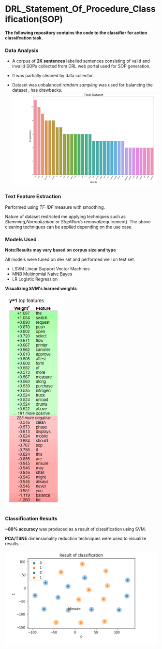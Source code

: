 # DRL_Statement_Of_Procedure_Classification(SOP)

**The following repository contains the code to the classifier for action classifcation task**.
### Data Analysis
- A corpus of **2K sentences** labelled sentences consisting of valid and invalid SOPs collected from DRL web portal
used for SOP generation.

- It was partially cleaned by data collector.

- Dataset was unbalanced *random sampling* was used for balancing the dataset , has drawbacks.
![](Images/TotalSentences_DRL.PNG)

### Text Feature Extraction

  Performed using *TF-IDF* measure with smoothing.
  
  Nature of dataset restricted me  applying techniques such as *Stemming,Normalization or StopWords removal*(requirement).
  The above cleaning techniques can be applied depending on the use case.
  
 
 ### Models Used
 
 **Note:Results may vary based on corpus size and type**
 
 All models were tuned on dev set and performed well on test set.
 
 
 - LSVM Linear Support Vector Machines 
 - MNB Multinomial Naive Bayes 
 - LR Logistic Regression
 
 **Visualizing SVM's learned weights** 
 
 ![](Images/Word_Weights(SVM).PNG)

### Classification Results

**~89% accuracy** was produced as a result of classification using SVM.

**PCA/TSNE** dimensionality reduction techniques were used to visualize results.

 ![](Images/ClassificationViz_SVM.PNG)
